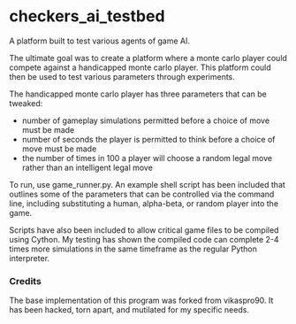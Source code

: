 # checkers_ai_testbed
A platform built to test various agents of game AI. 

The ultimate goal was to create a platform where a monte carlo player could compete against a handicapped monte carlo player. This platform could then be used to test various parameters through experiments.

The handicapped monte carlo player has three parameters that can be tweaked:
- number of gameplay simulations permitted before a choice of move must be made
- number of seconds the player is permitted to think before a choice of move must be made
- the number of times in 100 a player will choose a random legal move rather than an intelligent legal move

To run, use game_runner.py. An example shell script has been included that outlines some of the parameters that can be controlled via the command line, including substituting a human, alpha-beta, or random player into the game.

Scripts have also been included to allow critical game files to be compiled using Cython. My testing has shown the compiled code can complete 2-4 times more simulations in the same timeframe as the regular Python interpreter.

### Credits
The base implementation of this program was forked from vikaspro90. It has been hacked, torn apart, and mutilated for my specific needs.